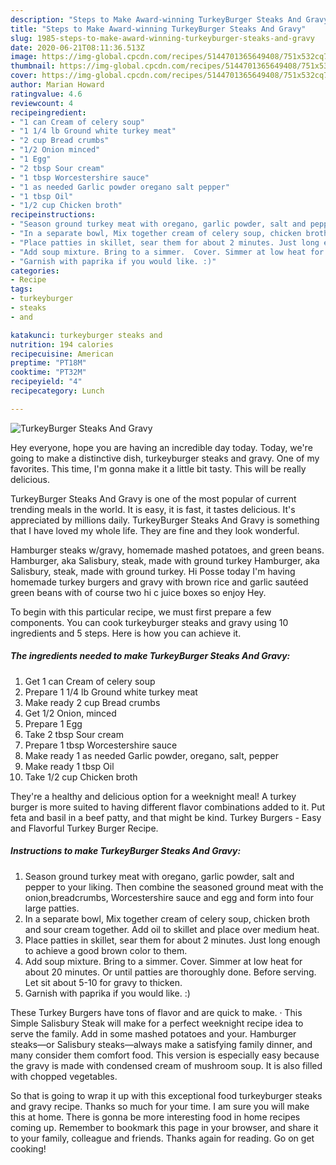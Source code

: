 ```yaml
---
description: "Steps to Make Award-winning TurkeyBurger Steaks And Gravy"
title: "Steps to Make Award-winning TurkeyBurger Steaks And Gravy"
slug: 1985-steps-to-make-award-winning-turkeyburger-steaks-and-gravy
date: 2020-06-21T08:11:36.513Z
image: https://img-global.cpcdn.com/recipes/5144701365649408/751x532cq70/turkeyburger-steaks-and-gravy-recipe-main-photo.jpg
thumbnail: https://img-global.cpcdn.com/recipes/5144701365649408/751x532cq70/turkeyburger-steaks-and-gravy-recipe-main-photo.jpg
cover: https://img-global.cpcdn.com/recipes/5144701365649408/751x532cq70/turkeyburger-steaks-and-gravy-recipe-main-photo.jpg
author: Marian Howard
ratingvalue: 4.6
reviewcount: 4
recipeingredient:
- "1 can Cream of celery soup"
- "1 1/4 lb Ground white turkey meat"
- "2 cup Bread crumbs"
- "1/2 Onion minced"
- "1 Egg"
- "2 tbsp Sour cream"
- "1 tbsp Worcestershire sauce"
- "1 as needed Garlic powder oregano salt pepper"
- "1 tbsp Oil"
- "1/2 cup Chicken broth"
recipeinstructions:
- "Season ground turkey meat with oregano, garlic powder, salt and pepper to your liking. Then combine the seasoned ground meat with the onion,breadcrumbs, Worcestershire sauce and egg and form into four large patties."
- "In a separate bowl, Mix together cream of celery soup, chicken broth and sour cream  together. Add oil to skillet and place over medium heat."
- "Place patties in skillet, sear them for about 2 minutes. Just long enough to achieve a good brown color to them."
- "Add soup mixture. Bring to a simmer.  Cover. Simmer at low heat for about 20 minutes. Or until patties are thoroughly done. Before serving. Let sit about 5-10 for gravy to thicken."
- "Garnish with paprika if you would like. :)"
categories:
- Recipe
tags:
- turkeyburger
- steaks
- and

katakunci: turkeyburger steaks and 
nutrition: 194 calories
recipecuisine: American
preptime: "PT18M"
cooktime: "PT32M"
recipeyield: "4"
recipecategory: Lunch

---
```



![TurkeyBurger Steaks And Gravy](https://img-global.cpcdn.com/recipes/5144701365649408/751x532cq70/turkeyburger-steaks-and-gravy-recipe-main-photo.jpg)

Hey everyone, hope you are having an incredible day today. Today, we're going to make a distinctive dish, turkeyburger steaks and gravy. One of my favorites. This time, I'm gonna make it a little bit tasty. This will be really delicious.

TurkeyBurger Steaks And Gravy is one of the most popular of current trending meals in the world. It is easy, it is fast, it tastes delicious. It's appreciated by millions daily. TurkeyBurger Steaks And Gravy is something that I have loved my whole life. They are fine and they look wonderful.

Hamburger steaks w/gravy, homemade mashed potatoes, and green beans. Hamburger, aka Salisbury, steak, made with ground turkey Hamburger, aka Salisbury, steak, made with ground turkey. Hi Posse today I&#39;m having homemade turkey burgers and gravy with brown rice and garlic sautéed green beans with of course two hi c juice boxes so enjoy Hey.


To begin with this particular recipe, we must first prepare a few components. You can cook turkeyburger steaks and gravy using 10 ingredients and 5 steps. Here is how you can achieve it.

<!--inarticleads1-->

##### The ingredients needed to make TurkeyBurger Steaks And Gravy:

1. Get 1 can Cream of celery soup
1. Prepare 1 1/4 lb Ground white turkey meat
1. Make ready 2 cup Bread crumbs
1. Get 1/2 Onion, minced
1. Prepare 1 Egg
1. Take 2 tbsp Sour cream
1. Prepare 1 tbsp Worcestershire sauce
1. Make ready 1 as needed Garlic powder, oregano, salt, pepper
1. Make ready 1 tbsp Oil
1. Take 1/2 cup Chicken broth


They&#39;re a healthy and delicious option for a weeknight meal! A turkey burger is more suited to having different flavor combinations added to it. Put feta and basil in a beef patty, and that might be kind. Turkey Burgers - Easy and Flavorful Turkey Burger Recipe. 

<!--inarticleads2-->

##### Instructions to make TurkeyBurger Steaks And Gravy:

1. Season ground turkey meat with oregano, garlic powder, salt and pepper to your liking. Then combine the seasoned ground meat with the onion,breadcrumbs, Worcestershire sauce and egg and form into four large patties.
1. In a separate bowl, Mix together cream of celery soup, chicken broth and sour cream  together. Add oil to skillet and place over medium heat.
1. Place patties in skillet, sear them for about 2 minutes. Just long enough to achieve a good brown color to them.
1. Add soup mixture. Bring to a simmer.  Cover. Simmer at low heat for about 20 minutes. Or until patties are thoroughly done. Before serving. Let sit about 5-10 for gravy to thicken.
1. Garnish with paprika if you would like. :)


These Turkey Burgers have tons of flavor and are quick to make. · This Simple Salisbury Steak will make for a perfect weeknight recipe idea to serve the family. Add in some mashed potatoes and your. Hamburger steaks—or Salisbury steaks—always make a satisfying family dinner, and many consider them comfort food. This version is especially easy because the gravy is made with condensed cream of mushroom soup. It is also filled with chopped vegetables. 

So that is going to wrap it up with this exceptional food turkeyburger steaks and gravy recipe. Thanks so much for your time. I am sure you will make this at home. There is gonna be more interesting food in home recipes coming up. Remember to bookmark this page in your browser, and share it to your family, colleague and friends. Thanks again for reading. Go on get cooking!

